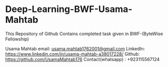 # Deep-Learning-BWF-Usama-Mahtab

This Repository of Github Contains completed task given in BWF-(ByteWise Fellowship)

Usama Mahtab
email: usama.mahtab1762001@gmail.com
LinkedIn: https://www.linkedin.com/in/usama-mahtab-a38017228/
Github: https://github.com/UsamaMahtab176
Contact(whatsapp) : +923115567124

